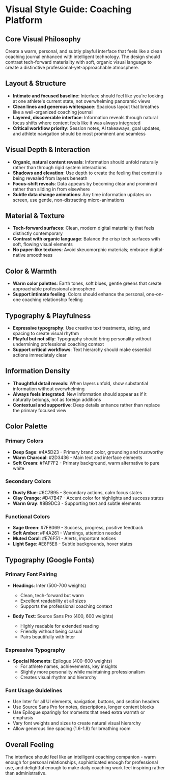 # Visual Style Guide: Coaching Platform

## Core Visual Philosophy
Create a warm, personal, and subtly playful interface that feels like a clean coaching journal enhanced with intelligent technology. The design should contrast tech-forward materiality with soft, organic visual language to create a distinctive professional-yet-approachable atmosphere.

## Layout & Structure
- **Intimate and focused baseline**: Interface should feel like you're looking at one athlete's current state, not overwhelming panoramic views
- **Clean lines and generous whitespace**: Spacious layout that breathes like a well-organized coaching journal
- **Layered, discoverable interface**: Information reveals through natural focus shifts where content feels like it was always integrated
- **Critical workflow priority**: Session notes, AI takeaways, goal updates, and athlete navigation should be most prominent and seamless

## Visual Depth & Interaction
- **Organic, natural content reveals**: Information should unfold naturally rather than through rigid system interactions
- **Shadows and elevation**: Use depth to create the feeling that content is being revealed from layers beneath
- **Focus-shift reveals**: Data appears by becoming clear and prominent rather than sliding in from elsewhere
- **Subtle data change animations**: Any time information updates on screen, use gentle, non-distracting micro-animations

## Material & Texture
- **Tech-forward surfaces**: Clean, modern digital materiality that feels distinctly contemporary
- **Contrast with organic language**: Balance the crisp tech surfaces with soft, flowing visual elements
- **No paper-like textures**: Avoid skeuomorphic materials; embrace digital-native smoothness

## Color & Warmth
- **Warm color palettes**: Earth tones, soft blues, gentle greens that create approachable professional atmosphere
- **Support intimate feeling**: Colors should enhance the personal, one-on-one coaching relationship feeling

## Typography & Playfulness
- **Expressive typography**: Use creative text treatments, sizing, and spacing to create visual rhythm
- **Playful but not silly**: Typography should bring personality without undermining professional coaching context
- **Support critical workflows**: Text hierarchy should make essential actions immediately clear

## Information Density
- **Thoughtful detail reveals**: When layers unfold, show substantial information without overwhelming
- **Always feels integrated**: New information should appear as if it naturally belongs, not as foreign additions
- **Contextual and supportive**: Deep details enhance rather than replace the primary focused view

## Color Palette

### Primary Colors
- **Deep Sage**: #4A5D23 - Primary brand color, grounding and trustworthy
- **Warm Charcoal**: #2D3436 - Main text and interface elements
- **Soft Cream**: #FAF7F2 - Primary background, warm alternative to pure white

### Secondary Colors
- **Dusty Blue**: #6C7B95 - Secondary actions, calm focus states
- **Clay Orange**: #D47B47 - Accent color for highlights and success states
- **Warm Gray**: #8B9DC3 - Supporting text and subtle elements

### Functional Colors
- **Sage Green**: #7FB069 - Success, progress, positive feedback
- **Soft Amber**: #F4A261 - Warnings, attention needed
- **Muted Coral**: #E76F51 - Alerts, important notices
- **Light Sage**: #E8F5E8 - Subtle backgrounds, hover states

## Typography (Google Fonts)

### Primary Font Pairing
- **Headings**: Inter (500-700 weights)
  - Clean, tech-forward but warm
  - Excellent readability at all sizes
  - Supports the professional coaching context

- **Body Text**: Source Sans Pro (400, 600 weights)
  - Highly readable for extended reading
  - Friendly without being casual
  - Pairs beautifully with Inter

### Expressive Typography
- **Special Moments**: Epilogue (400-600 weights)
  - For athlete names, achievements, key insights
  - Slightly more personality while maintaining professionalism
  - Creates visual rhythm and hierarchy

### Font Usage Guidelines
- Use Inter for all UI elements, navigation, buttons, and section headers
- Use Source Sans Pro for notes, descriptions, longer content blocks
- Use Epilogue sparingly for moments that need extra warmth or emphasis
- Vary font weights and sizes to create natural visual hierarchy
- Allow generous line spacing (1.6-1.8) for breathing room

## Overall Feeling
The interface should feel like an intelligent coaching companion - warm enough for personal relationships, sophisticated enough for professional use, and delightful enough to make daily coaching work feel inspiring rather than administrative.